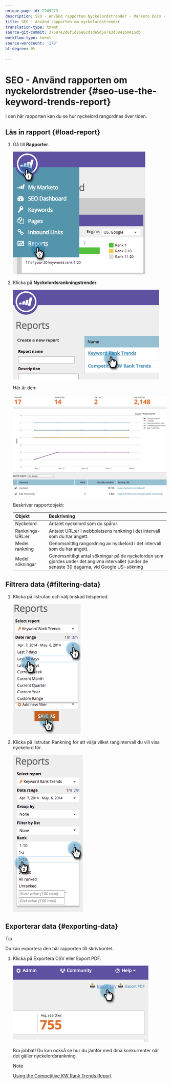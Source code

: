 ```yaml
---
unique-page-id: 2949273
description: SEO - Använd rapporten Nyckelordstrender - Marketo Docs - Produktdokumentation
title: SEO - Använd rapporten om nyckelordstrender
translation-type: tm+mt
source-git-commit: 37697e2d6f1d86a6cd1de5d567a3d384160415cb
workflow-type: tm+mt
source-wordcount: '178'
ht-degree: 0%

---
```



# SEO - Använd rapporten om nyckelordstrender {#seo-use-the-keyword-trends-report}

I den här rapporten kan du se hur nyckelord rangordnas över tiden.

## Läs in rapport {#load-report}

1. Gå till **Rapporter**.

   ![](assets/image2014-9-18-14-3a12-3a18.png)

1. Klicka på **Nyckelordsrankningstrender**.

   ![](assets/image2014-9-18-14-3a13-3a14.png)

   Här är den:

   ![](assets/image2014-9-18-14-3a13-3a22.png)

   Beskriver rapportobjekt:

   | Objekt | Beskrivning |
   |---|---|
   | Nyckelord | Antalet nyckelord som du spårar. |
   | Ranknings-URL:er | Antalet URL:er i webbplatsens rankning i det intervall som du har angett. |
   | Medel. rankning | Genomsnittlig rangordning av nyckelord i det intervall som du har angett. |
   | Medel. sökningar | Genomsnittligt antal sökningar på de nyckelorden som gjordes under det angivna intervallet (under de senaste 30 dagarna, vid Google US-sökning |

## Filtrera data {#filtering-data}

1. Klicka på listrutan och välj önskad tidsperiod.

   ![](assets/image2014-9-18-14-3a13-3a40.png)

1. Klicka på listrutan Rankning för att välja vilket rangintervall du vill visa nyckelord för.

   ![](assets/image2014-9-18-14-3a13-3a57.png)

## Exporterar data {#exporting-data}

>[!TIP]
>
>Du kan exportera den här rapporten till skrivbordet.

1. Klicka på Exportera CSV eller Export PDF.

   ![](assets/image2014-9-18-14-3a14-3a46.png)

   Bra jobbat! Du kan också se hur du jämför med dina konkurrenter när det gäller nyckelordsrankning.

   >[!NOTE]
   >
   >[Using the Competitive KW Rank Trends Report](/help/marketo/product-docs/additional-apps/seo/reports/seo-use-the-competitor-kw-trends-report.md)


